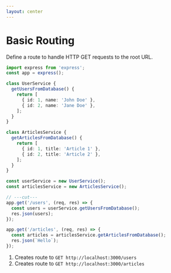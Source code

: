 ```yaml
---
layout: center
---
```

# Basic Routing

Define a route to handle HTTP GET requests to the root URL.

```ts {all} twoslash
import express from 'express';
const app = express();

class UserService {
  getUsersFromDatabase() {
    return [
      { id: 1, name: 'John Doe' },
      { id: 2, name: 'Jane Doe' },
    ];
  }
}

class ArticlesService {
  getArticlesFromDatabase() {
    return [
      { id: 1, title: 'Article 1' },
      { id: 2, title: 'Article 2' },
    ];
  }
}

const userService = new UserService();
const articlesService = new ArticlesService();

// ---cut---
app.get('/users', (req, res) => {
  const users = userService.getUsersFromDatabase();
  res.json(users);
});

app.get('/articles', (req, res) => {
  const articles = articlesService.getArticlesFromDatabase();
  res.json(`Hello`);
});
```

1. Creates route to `GET http://localhost:3000/users`
2. Creates route to `GET http://localhost:3000/articles`
